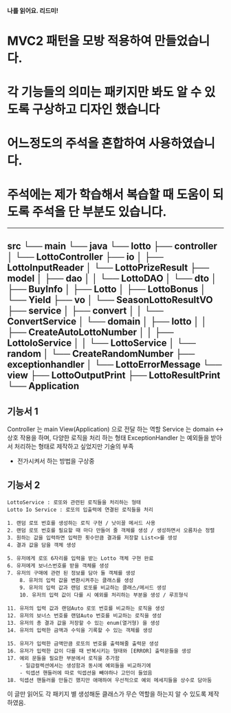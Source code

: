 #### 나를 읽어요. 리드미!
# MVC2 패턴을 모방 적용하여 만들었습니다.
# 각 기능들의 의미는 패키지만 봐도 알 수 있도록 구상하고 디자인 했습니다
# 어느정도의 주석을 혼합하여 사용하였습니다.
# 주석에는 제가 학습해서 복습할 때 도움이 되도록 주석을 단 부분도 있습니다. 
----
src
└── main
└── java
└── lotto
├── controller
│   └── LottoController
├── io
│   ├── LottoInputReader
│   └── LottoPrizeResult
├── model
│   ├── dao
│   │   └── LottoDAO
│   └── dto
│       ├── BuyInfo
│       ├── Lotto
│       ├── LottoBonus
│       └── Yield
├── vo
│   └── SeasonLottoResultVO
├── service
│   ├── convert
│   │   └── ConvertService
│   └── domain
│       ├── lotto
│       │   ├── CreateAutoLottoNumber
│       │   ├── LottoIoService
│       │   └── LottoService
│       └── random
│           └── CreateRandomNumber
├── exceptionhandler
│   └── LottoErrorMessage
└── view
├── LottoOutputPrint
├── LottoResultPrint
└── Application
----
## 기능서 1
 Controller 는 main View(Application) 으로 전달 하는 역할
 Service 는 domain <-> 상호 작용을 하며, 다양한 로직을 처리 하는 형태
 ExceptionHandler 는 예외들을 받아서 처리하는 형태로 제작하고 싶었지만 기술의 부족
 - 전가시켜서 하는 방법을 구상중 
####
## 기능서 2
    LottoService : 로또와 관련된 로직들을 처리하는 형태
    Lotto Io Service : 로또의 입출력에 연결된 로직들을 처리
    
    1. 랜덤 로또 번호를 생성하는 로직 구현 / 낫이꼴 메서드 사용
    2. 랜덤 로또 번호를 필요할 때 마다 만들어 줄 객체를 생성 / 생성하면서 오름차순 정렬
    3. 원하는 값을 입력하면 입력한 횟수만큼 결과를 저장할 List<>를 생성
    4. 결과 값을 담을 객체 생성
    
    5. 유저에게 로또 6자리를 입력을 받는 Lotto 객체 구현 완료
    6. 유저에게 보너스번호를 받을 객체를 생성
    7. 유저의 구매에 관련 된 정보를 담아 둘 객체를 생성
        8. 유저의 입력 값을 변환시켜주는 클래스를 생성
        9. 유저의 입력 값과 랜덤 로또를 비교하는 클래스/메서드 생성
        10. 유저의 입력 값이 다를 시 예외를 처리하는 부분을 생성 / 루프형식
    
    11. 유저의 입력 값과 랜덤Auto 로또 번호를 비교하는 로직을 생성
    12. 유저의 보너스 번호를 랜덤Auto 번호를 비교하는 로직을 생성
    13. 유저의 총 결과 값을 저장할 수 있는 enum(열거형) 을 생성
    14. 유저의 입력한 금액과 수익을 기록할 수 있는 객체를 생성
    
    15. 유저가 입력한 금액만큼 로또의 번호를 출력해줄 출력문 생성
    16. 유저가 입력한 값이 다를 때 반복시키는 형태와 [ERROR] 출력문들을 생성
    17. 예외 문들을 필요한 부분에서 로직을 추가함
        - 일급컬렉션에서는 생성함과 동시에 예외들을 비교하기에
        - 익셉션 핸들러에 따로 익셉션을 빼야하나 고민이 들었음
    18. 익셉션 핸들러를 만들긴 했지만 애매하여 우선적으로 예외 메세지들을 상수로 담아둠
    
이 글만 읽어도 각 패키지 별 생성해둔 클래스가 무슨 역할을 하는지 알 수 있도록 제작하였음.
                    
